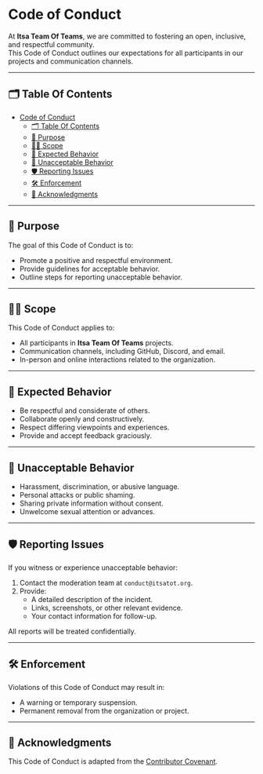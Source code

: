 # Code of Conduct

At **Itsa Team Of Teams**, we are committed to fostering an open, inclusive, and respectful community.  
This Code of Conduct outlines our expectations for all participants in our projects and communication channels.

---

## 🗂️ Table Of Contents

- [Code of Conduct](#code-of-conduct)
  - [🗂️ Table Of Contents](#️-table-of-contents)
  - [📝 Purpose](#-purpose)
  - [👩‍⚖️ Scope](#️-scope)
  - [🤝 Expected Behavior](#-expected-behavior)
  - [🚫 Unacceptable Behavior](#-unacceptable-behavior)
  - [🛡️ Reporting Issues](#️-reporting-issues)
  - [🛠️ Enforcement](#️-enforcement)
  - [🙌 Acknowledgments](#-acknowledgments)

---

## 📝 Purpose

The goal of this Code of Conduct is to:

- Promote a positive and respectful environment.
- Provide guidelines for acceptable behavior.
- Outline steps for reporting unacceptable behavior.

---

## 👩‍⚖️ Scope

This Code of Conduct applies to:

- All participants in **Itsa Team Of Teams** projects.
- Communication channels, including GitHub, Discord, and email.
- In-person and online interactions related to the organization.

---

## 🤝 Expected Behavior

- Be respectful and considerate of others.
- Collaborate openly and constructively.
- Respect differing viewpoints and experiences.
- Provide and accept feedback graciously.

---

## 🚫 Unacceptable Behavior

- Harassment, discrimination, or abusive language.
- Personal attacks or public shaming.
- Sharing private information without consent.
- Unwelcome sexual attention or advances.

---

## 🛡️ Reporting Issues

If you witness or experience unacceptable behavior:

1. Contact the moderation team at `conduct@itsatot.org`.
2. Provide:
   - A detailed description of the incident.
   - Links, screenshots, or other relevant evidence.
   - Your contact information for follow-up.

All reports will be treated confidentially.

---

## 🛠️ Enforcement

Violations of this Code of Conduct may result in:

- A warning or temporary suspension.
- Permanent removal from the organization or project.

---

## 🙌 Acknowledgments

This Code of Conduct is adapted from the [Contributor Covenant](https://www.contributor-covenant.org/).

